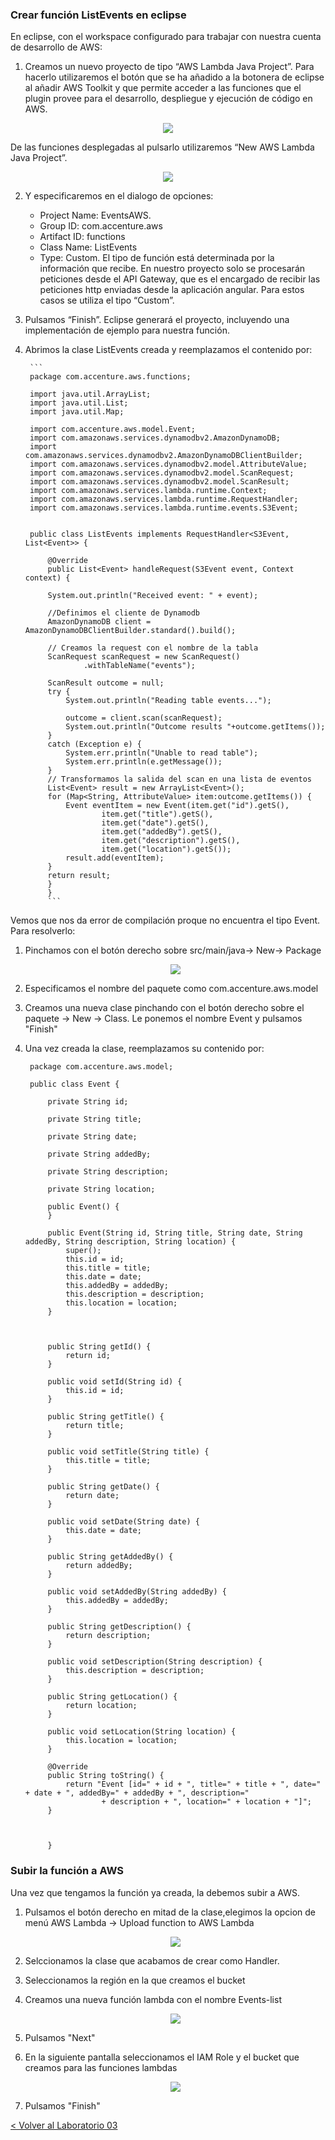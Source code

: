 
### Crear función ListEvents en eclipse
En eclipse, con el workspace configurado para trabajar con nuestra cuenta de desarrollo de AWS:

1. Creamos un nuevo proyecto de tipo “AWS Lambda Java Project”. Para hacerlo utilizaremos el botón que se ha añadido a la botonera de eclipse al añadir AWS Toolkit y que permite acceder a las funciones que el plugin provee para el desarrollo, despliegue y ejecución de código en AWS.  

<p align="center">
    <img src="resources/Picture1.png">
</p>

  De las funciones desplegadas al pulsarlo utilizaremos “New AWS Lambda Java Project”.
 
<p align="center">
    <img src="resources/Picture2.png">
</p>

2. Y especificaremos en el dialogo de opciones:
      * Project Name: EventsAWS.    
      * Group ID: com.accenture.aws
      * Artifact ID: functions
      * Class Name: ListEvents
      * Type: Custom. El tipo de función está determinada por la información que recibe. En nuestro proyecto solo se procesarán peticiones desde el API Gateway, que es el encargado de recibir las peticiones http enviadas desde la aplicación angular. Para estos casos se utiliza el tipo “Custom”.
3. Pulsamos “Finish”. Eclipse generará el proyecto, incluyendo una implementación de ejemplo para nuestra función.

4. Abrimos la clase ListEvents creada y reemplazamos el contenido por:

		```
		package com.accenture.aws.functions;

		import java.util.ArrayList;
		import java.util.List;
		import java.util.Map;
		
		import com.accenture.aws.model.Event;
		import com.amazonaws.services.dynamodbv2.AmazonDynamoDB;
		import com.amazonaws.services.dynamodbv2.AmazonDynamoDBClientBuilder;
		import com.amazonaws.services.dynamodbv2.model.AttributeValue;
		import com.amazonaws.services.dynamodbv2.model.ScanRequest;
		import com.amazonaws.services.dynamodbv2.model.ScanResult;
		import com.amazonaws.services.lambda.runtime.Context;
		import com.amazonaws.services.lambda.runtime.RequestHandler;
		import com.amazonaws.services.lambda.runtime.events.S3Event;
		
		
		public class ListEvents implements RequestHandler<S3Event, List<Event>> {
		
		    @Override
		    public List<Event> handleRequest(S3Event event, Context context) {
		       
		    System.out.println("Received event: " + event);
		
		    //Definimos el cliente de Dynamodb
		    AmazonDynamoDB client = AmazonDynamoDBClientBuilder.standard().build();
			
		    // Creamos la request con el nombre de la tabla
		    ScanRequest scanRequest = new ScanRequest()
		    	    .withTableName("events");   
		    
		    ScanResult outcome = null;
		    try {
		        System.out.println("Reading table events...");
		       
		        outcome = client.scan(scanRequest);
		        System.out.println("Outcome results "+outcome.getItems());
		    }
		    catch (Exception e) {
		        System.err.println("Unable to read table");
		        System.err.println(e.getMessage());
		    }
		    // Transformamos la salida del scan en una lista de eventos
		    List<Event> result = new ArrayList<Event>();
		    for (Map<String, AttributeValue> item:outcome.getItems()) {
		    	Event eventItem = new Event(item.get("id").getS(),
		    			item.get("title").getS(), 
		    			item.get("date").getS(), 
		    			item.get("addedBy").getS(), 
		    			item.get("description").getS(), 
		    			item.get("location").getS());
		    	result.add(eventItem);
		    }
		    return result;
		    }
			}
			```


Vemos que nos da error de compilación proque no encuentra el tipo Event. Para resolverlo:

1. Pinchamos con el botón derecho sobre src/main/java-> New-> Package
	<p align="center">
	    <img src="resources/Picture3.png">
	</p>

2. Especificamos el nombre del paquete como com.accenture.aws.model

3. Creamos una nueva clase pinchando con el botón derecho sobre el paquete -> New -> Class. Le ponemos el nombre Event y pulsamos "Finish"

4. Una vez creada la clase, reemplazamos su contenido por:

		
		package com.accenture.aws.model;

		public class Event {
			
			private String id;
			
			private String title;
			
			private String date;
			
			private String addedBy;
			
			private String description;
			
			private String location;
			
			public Event() {
			}
		
			public Event(String id, String title, String date, String addedBy, String description, String location) {
				super();
				this.id = id;
				this.title = title;
				this.date = date;
				this.addedBy = addedBy;
				this.description = description;
				this.location = location;
			}
		
		
		
			public String getId() {
				return id;
			}
		
			public void setId(String id) {
				this.id = id;
			}
		
			public String getTitle() {
				return title;
			}
		
			public void setTitle(String title) {
				this.title = title;
			}
		
			public String getDate() {
				return date;
			}
		
			public void setDate(String date) {
				this.date = date;
			}
		
			public String getAddedBy() {
				return addedBy;
			}
		
			public void setAddedBy(String addedBy) {
				this.addedBy = addedBy;
			}
		
			public String getDescription() {
				return description;
			}
		
			public void setDescription(String description) {
				this.description = description;
			}
		
			public String getLocation() {
				return location;
			}
		
			public void setLocation(String location) {
				this.location = location;
			}
		
			@Override
			public String toString() {
				return "Event [id=" + id + ", title=" + title + ", date=" + date + ", addedBy=" + addedBy + ", description="
						+ description + ", location=" + location + "]";
			}
			
			
		
			}

### Subir la función a AWS

Una vez que tengamos la función ya creada, la debemos subir a AWS.

1. Pulsamos el botón derecho en mitad de la clase,elegimos la opcion de menú AWS Lambda -> Upload function to AWS Lambda
	<p align="center">
    <img src="resources/Picture4.png">
	</p>

2. Selccionamos la clase que acabamos de crear como Handler.
3. Seleccionamos la región en la que creamos el bucket 
4. Creamos una nueva función lambda con el nombre Events-list
	<p align="center">
	    <img src="resources/Picture5.png">
	</p>
5. Pulsamos "Next"
6. En la siguiente pantalla seleccionamos el IAM Role y el bucket que creamos para las funciones lambdas
	<p align="center">
	    <img src="resources/Picture6.png">
	</p>
7. Pulsamos "Finish"



[< Volver al Laboratorio 03 ](../../lab-03)  

